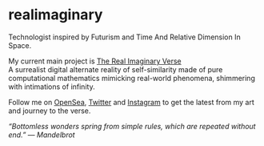 # realimaginary
Technologist inspired by Futurism and Time And Relative Dimension In Space.

My current main project is [The Real Imaginary Verse](https://opensea.io/collection/real-imaginary-verse)\
A surrealist digital alternate reality of self-similarity made of pure computational mathematics mimicking real-world phenomena, shimmering with intimations of infinity.

Follow me on [OpenSea](https://opensea.io/RealImaginary), [Twitter](https://twitter.com/RealImaginary42) and [Instagram](https://instagram.com/realimaginaryverse) to get the latest from my art and journey to the verse.

*“Bottomless wonders spring from simple rules, which are repeated without end.” ― Mandelbrot*
